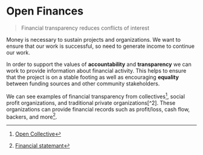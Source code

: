 # Open Finances

> Financial transparency reduces conflicts of interest

Money is necessary to sustain projects and organizations. We want to ensure that our work is successful, so need to generate income to continue our work.

In order to support the values of **accountability** and **transparency** we can work to provide information about financial activity. This helps to ensure that the project is on a stable footing as well as encouraging **equality** between funding sources and other community stakeholders.

We can see examples of financial transparency from collectives[^1], social profit organizations, and traditional private organizations[^2]. These organizations can provide financial records such as profit/loss, cash flow, backers, and more[^3].

[^1]: [Open Collective](https://opencollective.com/)

[^3]: [Financial statemant](https://en.wikipedia.org/wiki/Financial_statement)

